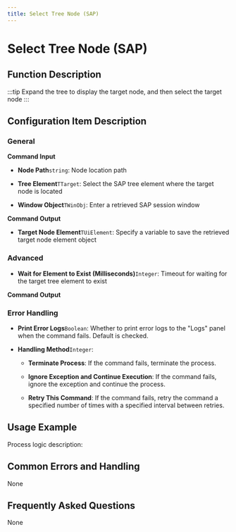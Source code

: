 ```yaml
---
title: Select Tree Node (SAP)
---
```


# Select Tree Node (SAP)

## Function Description

:::tip 
Expand the tree to display the target node, and then select the target node
:::

## Configuration Item Description

### General

**Command Input**

- **Node Path**`string`: Node location path

- **Tree Element**`TTarget`: Select the SAP tree element where the target node is located

- **Window Object**`TWinObj`: Enter a retrieved SAP session window


**Command Output**

- **Target Node Element**`TUiElement`: Specify a variable to save the retrieved target node element object

### Advanced

- **Wait for Element to Exist (Milliseconds)**`Integer`: Timeout for waiting for the target tree element to exist


**Command Output**

### Error Handling

- **Print Error Logs**`Boolean`: Whether to print error logs to the "Logs" panel when the command fails. Default is checked. 

- **Handling Method**`Integer`:

    - **Terminate Process**: If the command fails, terminate the process.

    - **Ignore Exception and Continue Execution**: If the command fails, ignore the exception and continue the process.

    - **Retry This Command**: If the command fails, retry the command a specified number of times with a specified interval between retries.

## Usage Example

Process logic description:

## Common Errors and Handling

None

## Frequently Asked Questions

None

